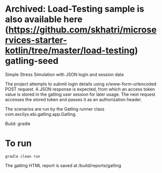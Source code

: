 Archived: Load-Testing sample is also available here (https://github.com/skhatri/microservices-starter-kotlin/tree/master/load-testing)
gatling-seed
============

Simple Stress Simulation with JSON login and session data



The project attempts to submit login details using x/www-form-urlencoded POST request. A JSON response is expected, from which
an access token value is stored in the gatling user session for later usage. The next request accesses the stored token and
passes it as an authorization header.


The scenarios are run by the Gatling runner class com.excilys.ebi.gatling.app.Gatling.


Build: gradle

To run
======
```
gradle clean run
```

The gatling HTML report is saved at /build/reports/gatling

